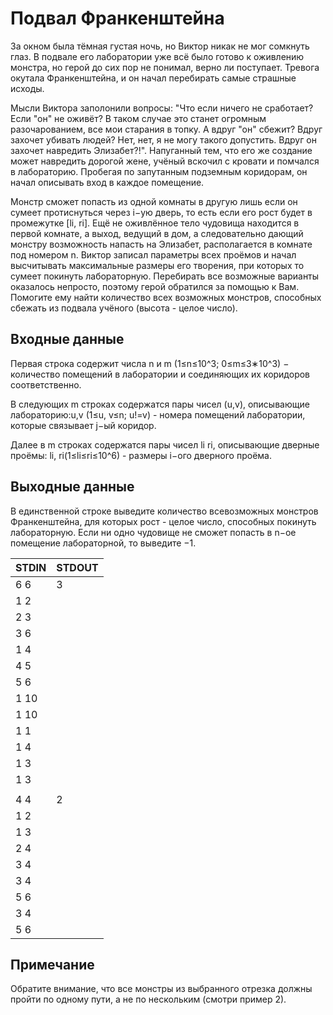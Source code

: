# Подвал Франкенштейна
За окном была тёмная густая ночь, но Виктор никак не мог сомкнуть глаз. В подвале его лаборатории уже всё было готово к оживлению монстра, но герой до сих пор не понимал, верно ли поступает. Тревога окутала Франкенштейна, и он начал перебирать самые страшные исходы.

Мысли Виктора заполонили вопросы: "Что если ничего не сработает? Если "он" не оживёт? В таком случае это станет огромным разочарованием, все мои старания в топку. А вдруг "он" сбежит? Вдруг захочет убивать людей? Нет, нет, я не могу такого допустить. Вдруг он захочет навредить Элизабет?!". Напуганный тем, что его же создание может навредить дорогой жене, учёный вскочил с кровати и помчался в лабораторию. Пробегая по запутанным подземным коридорам, он начал описывать вход в каждое помещение.

Монстр сможет попасть из одной комнаты в другую лишь если он сумеет протиснуться через i−ую дверь, то есть если его рост будет в промежутке [li, ri]. Ещё не оживлённое тело чудовища находится в первой комнате, а выход, ведущий в дом, а следовательно дающий монстру возможность напасть на Элизабет, располагается в комнате под номером n. Виктор записал параметры всех проёмов и начал высчитывать максимальные размеры его творения, при которых то сумеет покинуть лабораторную. Перебирать все возможные варианты оказалось непросто, поэтому герой обратился за помощью к Вам. Помогите ему найти количество всех возможных монстров, способных сбежать из подвала учёного (высота - целое число).

## Входные данные

Первая строка содержит числа n и m (1≤n≤10^3; 0≤m≤3∗10^3) − количество помещений в лаборатории и соединяющих их коридоров соответственно.

В следующих m строках содержатся пары чисел (u,v), описывающие лабораторию:u,v (1≤u, v≤n; u!=v) - номера помещений лаборатории, которые связывает j−ый коридор.

Далее в m строках содержатся пары чисел li ri, описывающие дверные проёмы: 
li, ri(1≤li≤ri≤10^6) - размеры i−ого дверного проёма.

## Выходные данные

В единственной строке выведите количество всевозможных монстров Франкенштейна, для которых рост - целое число, способных покинуть лабораторную. Если ни одно чудовище не сможет попасть в n−ое помещение лабораторной, то выведите −1.

|STDIN|STDOUT|
|-----|------|
|6 6|3|
|1 2||
|2 3||
|3 6||
|1 4||
|4 5||
|5 6||
|1 10||
|1 10||
|1 1||
|1 4||
|1 3||
|1 3||
||
|4 4|2|
|1 2||
|1 3||
|2 4||
|3 4||
|3 4||
|5 6||
|3 4||
|5 6||

## Примечание

Обратите внимание, что все монстры из выбранного отрезка должны пройти по одному пути, а не по нескольким (смотри пример 2).